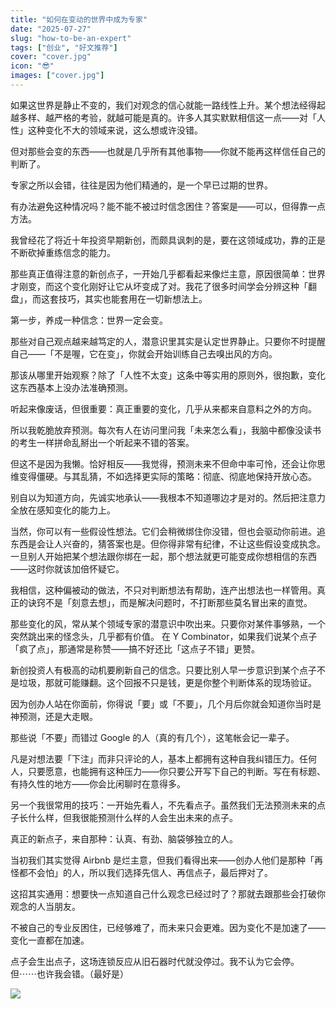 ```yaml
---
title: "如何在变动的世界中成为专家"
date: "2025-07-27"
slug: "how-to-be-an-expert"
tags: ["创业", "好文推荐"]
cover: "cover.jpg"
icon: "😎"
images: ["cover.jpg"]
---
```

如果这世界是静止不变的，我们对观念的信心就能一路线性上升。某个想法经得起越多样、越严格的考验，就越可能是真的。许多人其实默默相信这一点——对「人性」这种变化不大的领域来说，这么想或许没错。



但对那些会变的东西——也就是几乎所有其他事物——你就不能再这样信任自己的判断了。



专家之所以会错，往往是因为他们精通的，是一个早已过期的世界。



有办法避免这种情况吗？能不能不被过时信念困住？答案是——可以，但得靠一点方法。



我曾经花了将近十年投资早期新创，而颇具讽刺的是，要在这领域成功，靠的正是不断砍掉重练信念的能力。



那些真正值得注意的新创点子，一开始几乎都看起来像烂主意，原因很简单：世界才刚变，而这个变化刚好让它从坏变成了对。我花了很多时间学会分辨这种「翻盘」，而这套技巧，其实也能套用在一切新想法上。



第一步，养成一种信念：世界一定会变。



那些对自己观点越来越笃定的人，潜意识里其实是认定世界静止。只要你不时提醒自己——「不是喔，它在变」，你就会开始训练自己去嗅出风的方向。



那该从哪里开始观察？除了「人性不太变」这条中等实用的原则外，很抱歉，变化这东西基本上没办法准确预测。



听起来像废话，但很重要：真正重要的变化，几乎从来都来自意料之外的方向。



所以我乾脆放弃预测。每次有人在访问里问我「未来怎么看」，我脑中都像没读书的考生一样拼命乱掰出一个听起来不错的答案。



但这不是因为我懒。恰好相反——我觉得，预测未来不但命中率可怜，还会让你思维变得僵硬。与其乱猜，不如选择更实际的策略：彻底、彻底地保持开放心态。



别自以为知道方向，先诚实地承认——我根本不知道哪边才是对的。然后把注意力全放在感知变化的能力上。



当然，你可以有一些假设性想法。它们会稍微绑住你没错，但也会驱动你前进。追东西是会让人兴奋的，猜答案也是。但你得非常有纪律，不让这些假设变成执念。
一旦别人开始把某个想法跟你绑在一起，那个想法就更可能变成你想相信的东西——这时你就该加倍怀疑它。



我相信，这种偏被动的做法，不只对判断想法有帮助，连产出想法也一样管用。真正的诀窍不是「刻意去想」，而是解决问题时，不打断那些莫名冒出来的直觉。



那些变化的风，常从某个领域专家的潜意识中吹出来。只要你对某件事够熟，一个突然跳出来的怪念头，几乎都有价值。
在 Y Combinator，如果我们说某个点子「疯了点」，那通常是称赞——搞不好还比「这点子不错」更赞。



新创投资人有极高的动机要刷新自己的信念。只要比别人早一步意识到某个点子不是垃圾，那就可能赚翻。这个回报不只是钱，更是你整个判断体系的现场验证。



因为创办人站在你面前，你得说「要」或「不要」，几个月后你就会知道你当时是神预测，还是大走眼。



那些说「不要」而错过 Google 的人（真的有几个），这笔帐会记一辈子。



凡是对想法要「下注」而非只评论的人，基本上都拥有这种自我纠错压力。任何人，只要愿意，也能拥有这种压力——你只要公开写下自己的判断。写在有标题、有持久性的地方——你会比闲聊时在意得多。



另一个我很常用的技巧：一开始先看人，不先看点子。虽然我们无法预测未来的点子长什么样，但我很能预测什么样的人会生出未来的点子。



真正的新点子，来自那种：认真、有劲、脑袋够独立的人。



当初我们其实觉得 Airbnb 是烂主意，但我们看得出来——创办人他们是那种「再怪都不会怕」的人，所以我们选择先信人、再信点子，最后押对了。



这招其实通用：想要快一点知道自己什么观念已经过时了？那就去跟那些会打破你观念的人当朋友。



不被自己的专业反困住，已经够难了，而未来只会更难。因为变化不是加速了——变化一直都在加速。



点子会生出点子，这场连锁反应从旧石器时代就没停过。我不认为它会停。
但⋯⋯也许我会错。（最好是）




![](https://prod-files-secure.s3.us-west-2.amazonaws.com/112d0858-5090-4d34-a606-b75eb8d65fd2/46476355-9cf3-4e99-9b7a-3531bc426380/1000202064.png?X-Amz-Algorithm=AWS4-HMAC-SHA256&X-Amz-Content-Sha256=UNSIGNED-PAYLOAD&X-Amz-Credential=ASIAZI2LB466Q3CO5YKC%2F20250902%2Fus-west-2%2Fs3%2Faws4_request&X-Amz-Date=20250902T053350Z&X-Amz-Expires=3600&X-Amz-Security-Token=IQoJb3JpZ2luX2VjELz%2F%2F%2F%2F%2F%2F%2F%2F%2F%2FwEaCXVzLXdlc3QtMiJHMEUCICwT6KErvSmGbQx%2F6cgLvnkIPsmv9wtQTut8I8wvvhMIAiEA8xTFLTZVhVsEGCIJ9YCaSgupWidp2Pt8SmQKEi8cGpkq%2FwMIJRAAGgw2Mzc0MjMxODM4MDUiDGVzDqTh%2BI1Kydul1yrcA%2Bx79y0Ydl0h%2BiiW1G93riTNqmj7QKE9gwygVI4AqC0H2XtN9aiz%2BbCbV6RkjAMBjUR%2B2ufHUM6KegQsFXAAGEPopzRRn1WCzFWR8EkVuu%2BFk12T2yjwVNVCZP6IA6DkbBqH3nOETQdLKN3Axy3VAA3NKsx3zNKxdN%2B2tl314gh1%2FtaKgNHzalgPAPtK%2BobisjNc1OEPXlfvCkTss2EvKx66XJtl7kDCzy41eRPAPiAsw4b2JzHcZcHNmMpkgUr1m3S%2Fxo24pYepVO9P6yWQD7Ps3xa1yF1Zt0Am6HWk31zWkdeFTnbkBnA53CjByyXNBizhIsVZ2lWzz30J%2BO4B8K4A3oGp4HUF5Kt0tffHNa6wbfofqyo23FWkol4Daks8BaKnmITl2859BFuXXUiC7TobXIS6yrx7WyVTm2jAsvgghGILGKxQzNd8sLGAbVLY7GjT6YyP75pQcu033bBeDiP8lCNxlLfmeEjm6KPnRZZsEosjwnuDFYRZ13inowY7wBqERwgqRnWtaZ9nI2EcTwWoPb1HGSs1mkJL%2B9oaYWrOtKRD9E5ysOAt6jq95EV78w5TNdF15ufkFDvkIoBNp42YPcQMGVrZhn6E5%2FHPiUWeBMLHGZhzWIsGA2FFMIzf2cUGOqUBLko1Y2UFlz4w4bEZG0MSplWAnaSIHHMeOAJkSCof3VP1Wn7XZRLkcwUscO9Ue3JupJMpRbb4wtF%2BGMfXSvK4dEt2Z8cz1sAK7uOCUgmF0HmcryUOtR9tKFgcOExBvVvXzNGNUQrd9RvUrY7aYBMkxy6i%2FoccK2R%2F9%2BRMPysRfWgZvPhZAnwsbhblqg1AJGbiOOn7G%2BK4YUE9vz1y72ACHN8SzmkU&X-Amz-Signature=0cf85cdba566d590462c9fe1498678a2718e154b4cc82184755cb28efc92f15c&X-Amz-SignedHeaders=host&x-amz-checksum-mode=ENABLED&x-id=GetObject)

